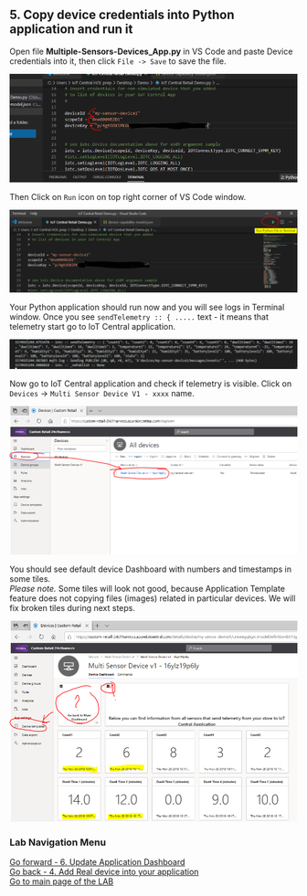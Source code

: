 ## 5. Copy device credentials into Python application and run it

Open file **Multiple-Sensors-Devices_App.py** in VS Code and paste Device credentials into it, then click `File -> Save` to save the file.

![](lab1/lab1-23.PNG)

Then Click on `Run` icon on top right corner of VS Code window.

![](lab1/lab1-24.PNG)

Your Python application should run now and you will see logs in Terminal window.
Once you see `sendTelemetry :: { .....` text - it means that telemetry start go to IoT Central application.

![](lab1/lab1-25.PNG)

Now go to IoT Central application and check if telemetry is visible.
Click on `Devices` -> `Multi Sensor Device V1 - xxxx` name.

![](lab1/lab1-26.PNG)

You should see default device Dashboard with numbers and timestamps in some tiles.<br>
*Please note.* Some tiles will look not good, because Application Template feature does not copying files (images) related in particular devices. We will fix broken tiles during next steps.

![](lab1/lab1-27.PNG)

### Lab Navigation Menu
[Go forward - 6. Update Application Dashboard](/iotcentral-lab1-6.md)<br>
[Go back - 4. Add Real device into your application](/iotcentral-lab1-4.md)<br>
[Go to main page of the LAB](/iotcentral-lab1-0.md)
